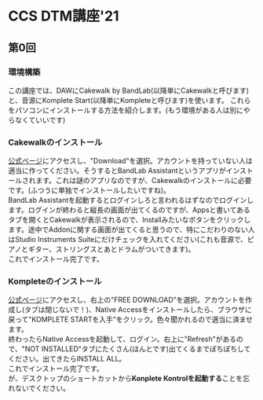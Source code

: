 # CCS DTM講座'21

## 第0回

### 環境構築
この講座では、DAWにCakewalk by BandLab(以降単にCakewalkと呼びます)と、音源にKomplete Start(以降単にKompleteと呼びます)を使います。
これらをパソコンにインストールする方法を紹介します。(もう環境がある人は別にやらなくていいです)

### Cakewalkのインストール

[公式ページ](https://www.bandlab.com/products/cakewalk)にアクセスし、"Download"を選択。アカウントを持っていない人は適当に作ってください。そうするとBandLab Assistantというアプリがインストールされます。これは謎のアプリなのですが、Cakewalkのインストールに必要です。(ふつうに単独でインストールしたいですね)。  
BandLab Assistantを起動するとログインしろと言われるはずなのでログインします。ログインが終わると縦長の画面が出てくるのですが、Appsと書いてあるタブを開くとCakewalkが表示されるので、Installみたいなボタンをクリックします。途中でAddonに関する画面が出てくると思うので、特にこだわりのない人はStudio Instruments Suiteにだけチェックを入れてください(これも音源で、ピアノとギター、ストリングスとあとドラムがついてきます)。  
これでインストール完了です。

### Kompleteのインストール

[公式ページ](https://www.native-instruments.com/jp/products/komplete/bundles/komplete-start/)にアクセスし、右上の"FREE DOWNLOAD"を選択。アカウントを作成し(タブは閉じないで！)、Native Accessをインストールしたら、ブラウザに戻って"KOMPLETE STARTを入手"をクリック。色々聞かれるので適当に済ませます。  
終わったらNative Accessを起動して、ログイン。右上に"Refresh"があるので、"NOT INSTALLED"タブにたくさん(ほんとです)出てくるまでぽちぽちしてください。出てきたらINSTALL ALL。  
これでインストール完了です。  
が、デスクトップのショートカットから**Konplete Kontrolを起動する**ことを忘れないでください。